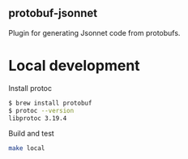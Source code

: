 protobuf-jsonnet
---

Plugin for generating Jsonnet code from protobufs.

# Local development

Install protoc

```bash
$ brew install protobuf
$ protoc --version
libprotoc 3.19.4
```

Build and test
```bash
make local
```
